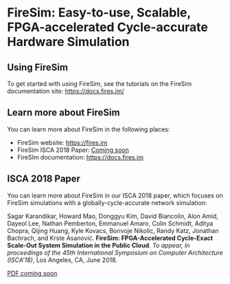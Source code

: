 # FireSim: Easy-to-use, Scalable, FPGA-accelerated Cycle-accurate Hardware Simulation

## Using FireSim

To get started with using FireSim, see the tutorials on the FireSim documentation
site: https://docs.fires.im/

## Learn more about FireSim

You can learn more about FireSim in the following places:

* FireSim website: https://fires.im
* FireSim ISCA 2018 Paper: [Coming soon](#)
* FireSIm documentation: https://docs.fires.im

## ISCA 2018 Paper

You can learn more about FireSim in our ISCA 2018 paper, which focuses on
FireSim simulations with a globally-cycle-accurate network simulation:

Sagar Karandikar, Howard Mao, Donggyu Kim, David Biancolin, Alon Amid, Dayeol
Lee, Nathan Pemberton, Emmanuel Amaro, Colin Schmidt, Aditya Chopra, Qijing
Huang, Kyle Kovacs, Borivoje Nikolic, Randy Katz, Jonathan Bachrach, and Krste
Asanović. **FireSim: FPGA-Accelerated Cycle-Exact Scale-Out System Simulation in
the Public Cloud**. *To appear, In proceedings of the 45th International Symposium
on Computer Architecture (ISCA’18)*, Los Angeles, CA, June 2018.

[PDF coming soon](#)
